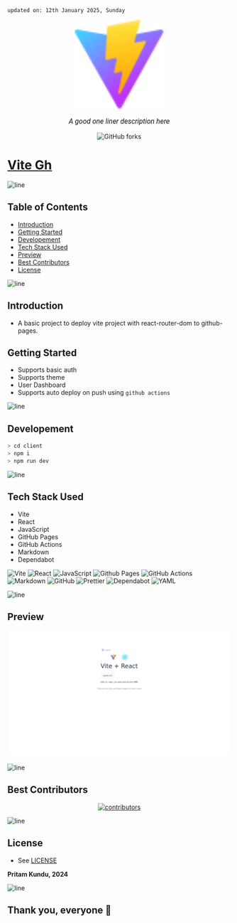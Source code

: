     updated on: 12th January 2025, Sunday

<div align=center>
    <a href="https://warmachine028.github.io/vite-gh">
        <img width="200" src="client/public/vite.svg" alt="vite-gh">
    </a>
    <p style="font-family: roboto, calibri; font-size:12pt; font-style:italic"> A good one liner description here </p>
    <a src="https://github.com/warmachine028/vite-gh/forks">
        <img alt="GitHub forks" src="https://img.shields.io/github/forks/warmachine028/vite-gh">
    </a>
</div>

# [Vite Gh](https://github.com/warmachine028/vite-gh)

![line]

## Table of Contents

- [Introduction](#introduction)
- [Getting Started](#getting-started)
- [Developement](#developement)
- [Tech Stack Used](#tech-stack-used)
- [Preview](#preview)
- [Best Contributors](#best-contributors)
- [License](#license)

![line]

## Introduction

- A basic project to deploy vite project with react-router-dom to github-pages.

## Getting Started

- Supports basic auth
- Supports theme
- User Dashboard
- Supports auto deploy on push using `github actions`

![line]

## Developement

```sh
> cd client
> npm i
> npm run dev
```

![line]

## Tech Stack Used

- Vite
- React
- JavaScript
- GitHub Pages
- GitHub Actions
- Markdown
- Dependabot

![Vite](https://img.shields.io/badge/vite-%23646CFF.svg?style=for-the-badge&logo=vite&logoColor=white) ![React](https://img.shields.io/badge/react-%2320232a.svg?style=for-the-badge&logo=react&logoColor=%2361DAFB) ![JavaScript](https://img.shields.io/badge/javascript-%23323330.svg?style=for-the-badge&logo=javascript&logoColor=%23F7DF1E) ![Github Pages](https://img.shields.io/badge/github%20pages-121013?style=for-the-badge&logo=github&logoColor=white) ![GitHub Actions](https://img.shields.io/badge/github%20actions-%232671E5.svg?style=for-the-badge&logo=githubactions&logoColor=white) ![Markdown](https://img.shields.io/badge/markdown-%23000000.svg?style=for-the-badge&logo=markdown&logoColor=white) ![GitHub](https://img.shields.io/badge/github-%23121011.svg?style=for-the-badge&logo=github&logoColor=white) ![Prettier](https://img.shields.io/badge/prettier-1A2B34?style=for-the-badge&logo=prettier&logoColor=pink) ![Dependabot](https://img.shields.io/badge/dependabot-025E8C?style=for-the-badge&logo=dependabot&logoColor=white) ![YAML](https://img.shields.io/badge/yaml-%23ffffff.svg?style=for-the-badge&logo=yaml&logoColor=151515) 

![line]

## Preview

<picture align="center">
    <source media="(prefers-color-scheme: light)" srcset=".github/preview-light.png">
    <source media="(prefers-color-scheme: dark)" srcset=".github/preview-dark.png">
    <img src=".github/preview-light.png" alt="preview">
</picture>

![line]

## Best Contributors

<div align="center">
    <a href="https://github.com/warmachine028/vite-gh/graphs/contributors">
        <img src="https://contrib.rocks/image?repo=warmachine028/vite-gh" alt="contributors"/>
    </a>
</div>

![line]

## License

- See [LICENSE]

**Pritam Kundu, 2024**

![line]

## Thank you, everyone 💚

[icons]: https://icons8.com/
[markdown-badges]: https://github.com/Ileriayo/markdown-badges
[line]: https://user-images.githubusercontent.com/75939390/137615281-3a875960-92cc-407f-97fe-fd2319bdb252.png
[License]: https://github.com/warmachine028/vite-gh/blob/main/LICENSE

<!-- 12/01/25 -->
